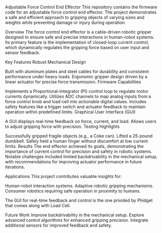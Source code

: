 Adjustable Force Control End Effector
This repository contains the firmware code for an adjustable force control end effector. The project demonstrates a safe and efficient approach to gripping objects of varying sizes and weights while preventing damage or injury during operation.

Overview
The force control end effector is a cable-driven robotic gripper designed to ensure safe and precise interactions in human-robot systems. Its primary feature is the implementation of closed-loop current control, which dynamically regulates the gripping force based on user input and sensor feedback.

Key Features
Robust Mechanical Design

Built with aluminum plates and steel cables for durability and consistent performance under heavy loads.
Ergonomic gripper design driven by a linear actuator for precise force transmission.
Firmware Capabilities

Implements a Proportional-Integrator (PI) control loop to regulate motor currents dynamically.
Utilizes ADC channels to map analog inputs from a force control knob and load cell into actionable digital values.
Includes safety features like a trigger switch and actuator feedback to maintain operation within predefined limits.
Graphical User Interface (GUI)

A GUI displays real-time feedback on force, current, and load.
Allows users to adjust gripping force with precision.
Testing Highlights

Successfully gripped fragile objects (e.g., a Coke can).
Lifted a 25-pound dumbbell.
Safely held a human finger without discomfort at low current limits.
Results
The end effector achieved its goals, demonstrating the importance of current control for precision and safety in robotic systems. Notable challenges included limited backdrivability in the mechanical setup, with recommendations for improving actuator performance in future iterations.

Applications
This project contributes valuable insights for:

Human-robot interaction systems.
Adaptive robotic gripping mechanisms.
Consumer robotics requiring safe operation in proximity to humans.

The GUI for real-time feedback and control is the one privided by Phidget that comes along with Load Cell.

Future Work
Improve backdrivability in the mechanical setup.
Explore advanced control algorithms for enhanced gripping precision.
Integrate additional sensors for improved feedback and safety.
